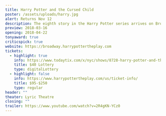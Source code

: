 ```yaml
---
title: Harry Potter and the Cursed Child
poster: /assets/uploads/harry.jpg
alert: Returns Nov 12
description: The eighth story in the Harry Potter series arrives on Broadway!
preview: 2018-03-16
opening: 2018-04-22
tonyaward: true
criticspick: true
website: https://broadway.harrypottertheplay.com
tickets:
  - highlight: true
    info: https://www.todaytix.com/x/nyc/shows/8728-harry-potter-and-the-cursed-child
    title: $40 Lottery
    type: digitalLottery
  - highlight: false
    info: https://www.harrypottertheplay.com/us/ticket-info/
    title: $95-$250
    type: regular
header: ""
theater: Lyric Theatre
closing: ""
trailer: https://www.youtube.com/watch?v=2R4gKN-YCz0
---
```

